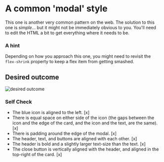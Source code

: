 # A common 'modal' style
This one is another very common pattern on the web. The solution to this one is _simple_... but it might not be immediately obvious to you. You'll need to edit the HTML a bit to get everything where it needs to be.

### A hint
Depending on how you approach this one, you might need to revisit the `flex-shrink` property to keep a flex item from getting smashed.

## Desired outcome

![desired outcome](./desired-outcome.png)

### Self Check

- The blue icon is aligned to the left. [x]
- There is equal space on either side of the icon (the gaps between the icon and the edge of the card, and the icon and the text, are the same). [x]
- There is padding around the edge of the modal. [x]
- The header, text, and buttons are aligned with each other. [x]
- The header is bold and a slightly larger text-size than the text. [x]
- The close button is vertically aligned with the header, and aligned in the top-right of the card. [x]
